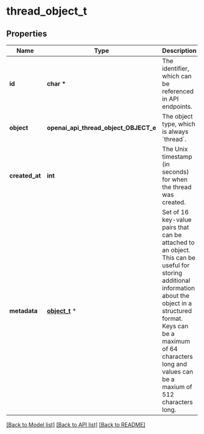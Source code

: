 # thread_object_t

## Properties
Name | Type | Description | Notes
------------ | ------------- | ------------- | -------------
**id** | **char \*** | The identifier, which can be referenced in API endpoints. | 
**object** | **openai_api_thread_object_OBJECT_e** | The object type, which is always &#x60;thread&#x60;. | 
**created_at** | **int** | The Unix timestamp (in seconds) for when the thread was created. | 
**metadata** | [**object_t**](.md) \* | Set of 16 key-value pairs that can be attached to an object. This can be useful for storing additional information about the object in a structured format. Keys can be a maximum of 64 characters long and values can be a maxium of 512 characters long.  | 

[[Back to Model list]](../README.md#documentation-for-models) [[Back to API list]](../README.md#documentation-for-api-endpoints) [[Back to README]](../README.md)


